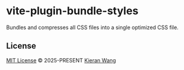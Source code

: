 # vite-plugin-bundle-styles

Bundles and compresses all CSS files into a single optimized CSS file.

## License

[MIT License](./LICENSE) © 2025-PRESENT [Kieran Wang](https://github.com/kieranwv/)
